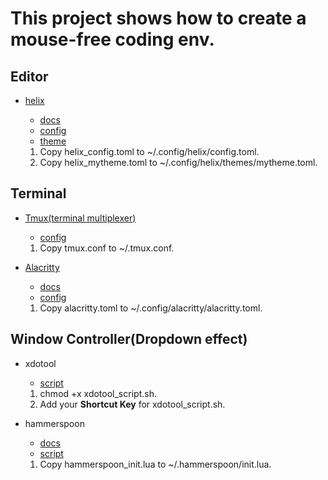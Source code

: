 # This project shows how to create a mouse-free coding env.

## Editor

- [helix](https://github.com/helix-editor/helix)
  - [docs](https://docs.helix-editor.com/)
  - [config](https://github.com/moqsien/console_ide/blob/main/helix_config.toml)
  - [theme](https://github.com/moqsien/console_ide/blob/main/helix_mytheme.toml)

  1. Copy helix_config.toml to ~/.config/helix/config.toml.
  2. Copy helix_mytheme.toml to ~/.config/helix/themes/mytheme.toml.

## Terminal

- [Tmux(terminal multiplexer)](https://github.com/tmux/tmux)
  - [config](https://github.com/moqsien/console_ide/blob/main/tmux.conf)
  1. Copy tmux.conf to ~/.tmux.conf.

- [Alacritty](https://github.com/alacritty/alacritty)
  - [docs](https://alacritty.org/config-alacritty.html)
  - [config](https://github.com/moqsien/console_ide/blob/main/alacritty.toml)
  1. Copy alacritty.toml to ~/.config/alacritty/alacritty.toml.

## Window Controller(Dropdown effect)

- xdotool
  - [script](https://github.com/moqsien/console_ide/blob/main/xdotool_script.sh)
  1. chmod +x xdotool_script.sh.
  2. Add your **Shortcut Key** for xdotool_script.sh.

- hammerspoon
  - [docs](https://www.hammerspoon.org/docs/hs.application.html#launchOrFocus)
  - [script](https://github.com/moqsien/console_ide/blob/main/hammerspoon_init.lua)
  1. Copy hammerspoon_init.lua to ~/.hammerspoon/init.lua.
